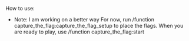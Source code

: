 How to use:
* Note: I am working on a better way 
For now, run /function capture_the_flag:capture_the_flag_setup to place the flags. When you are ready to play, use /function capture_the_flag:start
